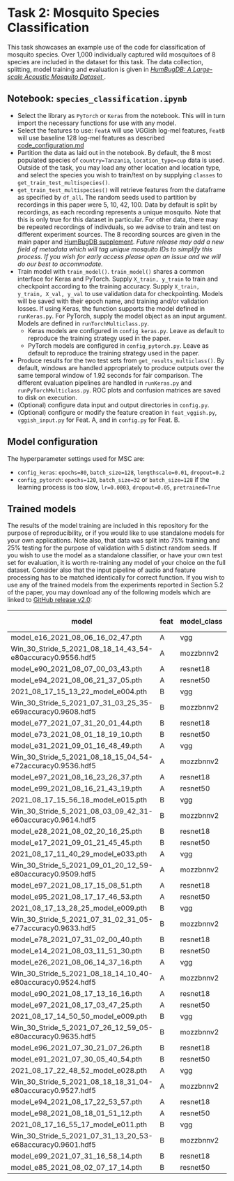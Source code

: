 # Task 2: Mosquito Species Classification

This task showcases an example use of the code for classification of mosquito species. Over 1,000 individually captured wild mosquitoes of 8 species are included in the dataset for this task. The data collection, splitting, model training and evaluation is given in  [*HumBugDB: A Large-scale Acoustic Mosquito
Dataset*
](https://openreview.net/pdf?id=vhjsBtq9OxO).

## Notebook: `species_classification.ipynb`

* Select the library as `PyTorch` or `Keras` from the notebook. This will in turn import the necessary functions for use with any model.
* Select the features to use: `FeatA` will use VGGish log-mel features, `FeatB` will use baseline 128 log-mel features as described [code_configuration.md](https://github.com/HumBug-Mosquito/HumBugDB/blob/devel/docs/code_configuration.md)
* Partition the data as laid out in the notebook. By default, the 8 most populated species of `country=Tanzania`, `location_type=cup` data is used. Outside of the task, you may load any other location and location type, and select the species you wish to train/test on by supplying `classes` to `get_train_test_multispecies()`.
* `get_train_test_multispecies()` will retrieve features from the dataframe as specified by `df_all`. The random seeds used to partition by recordings in this paper were 5, 10, 42, 100. Data by default is split by recordings, as each recording represents a unique mosquito. Note that this is only true for this dataset in particular. For other data, there may be repeated recordings of indivduals, so we advise to train and test on different experiment sources. The 8 recording sources are given in the main paper and [HumBugDB supplement](https://github.com/HumBug-Mosquito/HumBugDB/blob/devel/docs/NeurIPS_2021_HumBugDB_Supplement.pdf). _Future release may add a new field of metadata which will tag unique mosquito IDs to simplify this process. If you wish for early access please open an issue and we will do our best to accommodate._
* Train model with `train_model()`. `train_model()` shares a common interface for Keras and PyTorch. Supply `X_train, y_train` to train and checkpoint according to the training accuracy. Supply `X_train, y_train, X_val, y_val` to use validation data for checkpointing. Models will be saved with their epoch name, and training and/or validation losses. If using Keras, the function supports the model defined in `runKeras.py`. For PyTorch, supply the model object as an input argument. Models are defined in `runTorchMulticlass.py`.
  * Keras models are configured in `config_keras.py`. Leave as default to reproduce the training strategy used in the paper.
  * PyTorch models are configured in `config_pytorch.py`. Leave as default to reproduce the training strategy used in the paper.
* Produce results for the two test sets from `get_results_multiclass()`. By default, windows are handled appropriately to produce outputs over the same temporal window of 1.92 seconds for fair comparison. The different evaluation pipelines are handled in `runKeras.py` and `runPyTorchMulticlass.py`. ROC plots and confusion matrices are saved to disk on execution.
* (Optional) configure data input and output directories in `config.py`. 
* (Optional) configure or modify the feature creation in `feat_vggish.py`, `vggish_input.py` for Feat. A, and in `config.py` for Feat. B.

## Model configuration
The hyperparameter settings used for MSC are:
* `config_keras`: `epochs=80`, `batch_size=128`, `lengthscale=0.01`, `dropout=0.2`
* `config_pytorch`: `epochs=120`, `batch_size=32` or `batch_size=128` if the learning process is too slow, `lr=0.0003`, `dropout=0.05`, `pretrained=True`

## Trained models
The results of the model training are included in this repository for the purpose of reproducibility, or if you would like to use standalone models for your own applications. Note also, that data was split into 75% training and 25% testing for the purpose of validation with 5 distinct random seeds. If you wish to use the model as a standalone classifier, or have your own test set for evaluation, it is worth re-training any model of your choice on the full dataset. Consider also that the input pipeline of audio and feature processing has to be matched identically for correct function. If you wish to use any of the trained models from the experiments reported in Section 5.2 of the paper, you may download any of the following models which are linked to [GitHub release v2.0](https://github.com/HumBug-Mosquito/HumBugDB/releases/tag/2.0):


| model | feat | model_class | random_seed | roc auc micro average | roc class 0 | roc class 1 | roc class 2 | roc class 3 | roc class 4 | roc class 5 | roc class 6 | roc class 7 |
|---|---|---|---|---|---|---|---|---|---|---|---|---|
| model_e16_2021_08_06_16_02_47.pth | A | vgg | 5 | 0.932234912 | 0.865894952 | 0.83700881 | 0.981410161 | 0.95165334 | 0.860528766 | 0.940799337 | 0.851451541 | 0.888144934 |
| Win_30_Stride_5_2021_08_18_14_43_54-e80accuracy0.9556.hdf5 | A | mozzbnnv2 | 5 | 0.91904086 | 0.839702961 | 0.82806624 | 0.957000099 | 0.915464086 | 0.782110897 | 0.925072898 | 0.872454259 | 0.922532962 |
| model_e90_2021_08_07_00_03_43.pth | A | resnet18 | 5 | 0.931248958 | 0.863256557 | 0.860699366 | 0.984054368 | 0.926245087 | 0.887456797 | 0.932173608 | 0.939046254 | 0.8312084 |
| model_e94_2021_08_06_21_37_05.pth | A | resnet50 | 5 | 0.93253096 | 0.835154286 | 0.841876456 | 0.987189572 | 0.955384618 | 0.896955707 | 0.949010715 | 0.901273771 | 0.873272756 |
| 2021_08_17_15_13_22_model_e004.pth | B | vgg | 5 | 0.915 | 0.833 | 0.804 | 0.982 | 0.885 | 0.842 | 0.917 | 0.854 | 0.903 |
| Win_30_Stride_5_2021_07_31_03_25_35-e69accuracy0.9608.hdf5 | B | mozzbnnv2 | 5 | 0.929262474 | 0.865100434 | 0.881182953 | 0.977386229 | 0.903403219 | 0.83672269 | 0.909909302 | 0.85067915 | 0.915429688 |
| model_e77_2021_07_31_20_01_44.pth | B | resnet18 | 5 | 0.963325937 | 0.922952627 | 0.93688166 | 0.963522226 | 0.948526439 | 0.96839646 | 0.957300362 | 0.942416461 | 0.959894954 |
| model_e73_2021_08_01_18_19_10.pth | B | resnet50 | 5 | 0.905654818 | 0.845785976 | 0.84078992 | 0.928063949 | 0.869965807 | 0.838256959 | 0.856039843 | 0.800616813 | 0.75460568 |
| model_e31_2021_09_01_16_48_49.pth | A | vgg | 10 | 0.922214528 | 0.867614042 | 0.833689278 | 0.958738376 | 0.922244059 | 0.872235559 | 0.911611652 | 0.856992811 | 0.908273377 |
| Win_30_Stride_5_2021_08_18_15_04_54-e72accuracy0.9536.hdf5 | A | mozzbnnv2 | 10 | 0.915984533 | 0.847369672 | 0.803561727 | 0.93257473 | 0.915201796 | 0.771004405 | 0.923909622 | 0.875191371 | 0.903098825 |
| model_e97_2021_08_16_23_26_37.pth | A | resnet18 | 10 | 0.893936217 | 0.745813935 | 0.852874495 | 0.980367672 | 0.766323681 | 0.864905183 | 0.951193018 | 0.88917851 | 0.872056235 |
| model_e99_2021_08_16_21_43_19.pth | A | resnet50 | 10 | 0.866380037 | 0.664699416 | 0.856244822 | 0.99003914 | 0.926834309 | 0.921594794 | 0.932827319 | 0.915427542 | 0.935155059 |
| 2021_08_17_15_56_18_model_e015.pth | B | vgg | 10 | 0.921 | 0.862 | 0.835 | 0.969 | 0.922 | 0.869 | 0.86 | 0.805 | 0.897 |
| Win_30_Stride_5_2021_08_03_09_42_31-e60accuracy0.9614.hdf5 | B | mozzbnnv2 | 10 | 0.931859358 | 0.86845592 | 0.861570264 | 0.973078571 | 0.930856298 | 0.851296769 | 0.910464906 | 0.883630316 | 0.900182657 |
| model_e28_2021_08_02_20_16_25.pth | B | resnet18 | 10 | 0.895728599 | 0.78407814 | 0.842139939 | 0.956942965 | 0.879772135 | 0.853519557 | 0.901586647 | 0.854797686 | 0.909581471 |
| model_e17_2021_09_01_21_45_45.pth | B | resnet50 | 10 | 0.902792519 | 0.871300068 | 0.851406672 | 0.982231351 | 0.748782051 | 0.899344438 | 0.912752772 | 0.885534219 | 0.893951217 |
| 2021_08_17_11_40_29_model_e033.pth | A | vgg | 21 | 0.902 | 0.818 | 0.795 | 0.957 | 0.924 | 0.794 | 0.822 | 0.825 | 0.932 |
| Win_30_Stride_5_2021_09_01_20_12_59-e80accuracy0.9509.hdf5 | A | mozzbnnv2 | 21 | 0.899647172 | 0.817019655 | 0.811112742 | 0.947866753 | 0.913630081 | 0.780481435 | 0.866334947 | 0.734788778 | 0.887292769 |
| model_e97_2021_08_17_15_08_51.pth | A | resnet18 | 21 | 0.895742079 | 0.716786226 | 0.851926956 | 0.984885935 | 0.936569178 | 0.839070979 | 0.891654499 | 0.815610957 | 0.910371174 |
| model_e95_2021_08_17_17_46_53.pth | A | resnet50 | 21 | 0.897739842 | 0.756215318 | 0.866158382 | 0.991774875 | 0.962410988 | 0.828453424 | 0.918563488 | 0.761780577 | 0.932719666 |
| 2021_08_17_13_28_25_model_e009.pth | B | vgg | 21 | 0.901 | 0.84 | 0.792 | 0.972 | 0.919 | 0.83 | 0.825 | 0.634 | 0.8998 |
| Win_30_Stride_5_2021_07_31_02_31_05-e77accuracy0.9633.hdf5 | B | mozzbnnv2 | 21 | 0.911029574 | 0.850298187 | 0.849051739 | 0.946992923 | 0.932234413 | 0.814099196 | 0.8432176 | 0.726091404 | 0.887796084 |
| model_e78_2021_07_31_02_00_40.pth | B | resnet18 | 21 | 0.949005125 | 0.907429827 | 0.901866011 | 0.977285638 | 0.975732819 | 0.915732133 | 0.904345599 | 0.87113213 | 0.865580568 |
| model_e14_2021_08_03_11_51_30.pth | B | resnet50 | 21 | 0.877859133 | 0.820843273 | 0.811504664 | 0.975792967 | 0.794714671 | 0.856246662 | 0.837392094 | 0.679175551 | 0.830601496 |
| model_e26_2021_08_06_14_37_16.pth | A | vgg | 42 | 0.927631184 | 0.872607243 | 0.817859208 | 0.959279906 | 0.949717764 | 0.844207591 | 0.922656942 | 0.831691622 | 0.927516481 |
| Win_30_Stride_5_2021_08_18_14_10_40-e80accuracy0.9524.hdf5 | A | mozzbnnv2 | 42 | 0.9180643 | 0.841334122 | 0.804273168 | 0.950169146 | 0.925884304 | 0.80925792 | 0.913443796 | 0.866946067 | 0.938804335 |
| model_e90_2021_08_17_13_16_16.pth | A | resnet18 | 42 | 0.909380167 | 0.789496132 | 0.873975027 | 0.977699076 | 0.856404728 | 0.908926751 | 0.925815234 | 0.878187959 | 0.942115871 |
| model_e97_2021_08_17_03_47_25.pth | A | resnet50 | 42 | 0.906880521 | 0.749260015 | 0.873088771 | 0.978550184 | 0.956620033 | 0.917703604 | 0.952306869 | 0.888178063 | 0.957539805 |
| 2021_08_17_14_50_50_model_e009.pth | B | vgg | 42 | 0.917 | 0.845 | 0.82 | 0.926 | 0.919 | 0.897 | 0.821 | 0.806 | 0.92 |
| Win_30_Stride_5_2021_07_26_12_59_05-e80accuracy0.9635.hdf5 | B | mozzbnnv2 | 42 | 0.933 | 0.865 | 0.881 | 0.959 | 0.935 | 0.874 | 0.886 | 0.849 | 0.934 |
| model_e96_2021_07_30_21_07_26.pth | B | resnet18 | 42 | 0.91 | 0.846 | 0.843 | 0.937 | 0.928 | 0.825 | 0.762 | 0.796 | 0.833 |
| model_e91_2021_07_30_05_40_54.pth | B | resnet50 | 42 | 0.913 | 0.841 | 0.849 | 0.933 | 0.919 | 0.847 | 0.811 | 0.837 | 0.869 |
| 2021_08_17_22_48_52_model_e028.pth | A | vgg | 100 | 0.919 | 0.864 | 0.822 | 0.97 | 0.929 | 0.807 | 0.897 | 0.804 | 0.952 |
| Win_30_Stride_5_2021_08_18_18_31_04-e80accuracy0.9527.hdf5 | A | mozzbnnv2 | 100 | 0.916486854 | 0.838907897 | 0.823353413 | 0.954740721 | 0.910908735 | 0.791817177 | 0.907211171 | 0.799130658 | 0.939586442 |
| model_e94_2021_08_17_22_53_57.pth | A | resnet18 | 100 | 0.876234067 | 0.661858136 | 0.809590971 | 0.984120248 | 0.792436097 | 0.832788557 | 0.910659897 | 0.852697223 | 0.94061549 |
| model_e98_2021_08_18_01_51_12.pth | A | resnet50 | 100 | 0.86285817 | 0.681198779 | 0.83041756 | 0.978896694 | 0.906549307 | 0.895908658 | 0.907146523 | 0.897480182 | 0.903836002 |
| 2021_08_17_16_55_17_model_e011.pth | B | vgg | 100 | 0.913 | 0.819 | 0.811 | 0.97 | 0.9 | 0.888 | 0.86 | 0.757 | 0.946 |
| Win_30_Stride_5_2021_07_31_13_20_53-e68accuracy0.9601.hdf5 | B | mozzbnnv2 | 100 | 0.929102423 | 0.878397934 | 0.860689621 | 0.972328534 | 0.91635272 | 0.878429173 | 0.865371148 | 0.792804724 | 0.945413523 |
| model_e99_2021_07_31_16_58_14.pth | B | resnet18 | 100 | 0.914389731 | 0.84715172 | 0.835942849 | 0.960771422 | 0.904842329 | 0.863138386 | 0.804853134 | 0.84062826 | 0.885446576 |
| model_e85_2021_08_02_07_17_14.pth | B | resnet50 | 100 | 0.919107339 | 0.871398098 | 0.877041201 | 0.933460617 | 0.895721447 | 0.872414513 | 0.777828907 | 0.811950063 | 0.870453402 |
